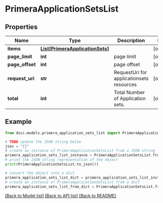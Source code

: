 # PrimeraApplicationSetsList


## Properties

Name | Type | Description | Notes
------------ | ------------- | ------------- | -------------
**items** | [**List[PrimeraApplicationSets]**](PrimeraApplicationSets.md) |  | [optional] 
**page_limit** | **int** | page limit | [optional] 
**page_offset** | **int** | page offset | [optional] 
**request_uri** | **str** | RequestUri for applicationsets resources | [optional] 
**total** | **int** | Total Number of Application sets. | [optional] 

## Example

```python
from dscc.models.primera_application_sets_list import PrimeraApplicationSetsList

# TODO update the JSON string below
json = "{}"
# create an instance of PrimeraApplicationSetsList from a JSON string
primera_application_sets_list_instance = PrimeraApplicationSetsList.from_json(json)
# print the JSON string representation of the object
print(PrimeraApplicationSetsList.to_json())

# convert the object into a dict
primera_application_sets_list_dict = primera_application_sets_list_instance.to_dict()
# create an instance of PrimeraApplicationSetsList from a dict
primera_application_sets_list_from_dict = PrimeraApplicationSetsList.from_dict(primera_application_sets_list_dict)
```
[[Back to Model list]](../README.md#documentation-for-models) [[Back to API list]](../README.md#documentation-for-api-endpoints) [[Back to README]](../README.md)


